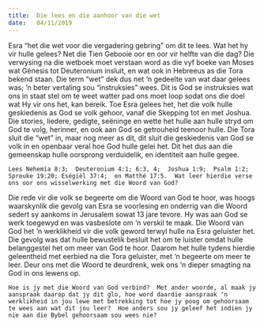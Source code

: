 ```yaml
---
title:  Die lees en die aanhoor van die wet
date:   04/11/2019
---
```


Esra “het die wet voor die vergadering gebring” om dit te lees.  Wat het hy vir hulle gelees? Net die Tien Gebooie oor en oor vir helfte van die dag?  Die verwysing na die wetboek moet verstaan word as die vyf boeke van Moses wat Génesis tot Deuteronium insluit, en wat ook in Hebreeus as die Tora bekend staan.  Die term “wet” dek dus net ‘n gedeelte van wat daar gelees was;  ‘n beter vertaling sou “instruksies” wees.  Dit is God se instruksies wat ons in staat stel om te weet watter pad ons moet loop sodat ons die doel wat Hy vir ons het, kan bereik. Toe Esra gelees het, het die volk hulle geskiedenis as God se volk gehoor, vanaf die Skepping tot en met Joshua.  Die stories, liedere, gedigte, seëninge en wette het hulle aan hulle stryd om God te volg, herinner, en ook aan God se getrouheid teenoor hulle.  Die Tora sluit die “wet” in, maar nog meer as dit, dit sluit die geskiedenis van God se volk in en openbaar veral hoe God hulle gelei het.  Dit het dus aan die gemeenskap hulle oorsprong verduidelik, en identiteit aan hulle gegee. 

`Lees Nehemía 8:3;  Deuteronium 4:1; 6:3, 4;  Joshua 1:9;  Psalm 1:2;  Spreuke 19:20; Eségiël 37:4;  en Matthé 17:5.  Wat leer hierdie verse ons oor ons wisselwerking met die Woord van God?` 

Die rede vir die volk se begeerte om die Woord van God te hoor, was hoogs waarskynlik die gevolg van Esra se voorlesing en onderrig van die Woord sedert sy aankoms in Jerusalem sowat 13 jare tevore.  Hy was aan God se werk toegewyd en was vasbeslote om ‘n verskil te maak.  Die Woord van God het ‘n werklikheid vir die volk geword terwyl hulle na Esra geluister het.  Die gevolg was dat hulle bewustelik besluit het om te luister omdat hulle belanggestel het om meer van God te hoor.  Daarom het hulle tydens hierdie geleentheid met eerbied na die Tora geluister, met ‘n begeerte om meer te leer. Deur ons met die Woord te deurdrenk, wek ons ‘n dieper smagting na God in ons lewens op. 

`Hoe is jy met die Woord van God verbind?  Met ander woorde, al maak jy aanspraak daarop dat jy dit glo, hoe word daardie aanspraak ‘n werklikheid in jou lewe met betrekking tot hoe jy poog om gehoorsaam te wees aan wat dit jou leer?  Hoe anders sou jy geleef het indien jy nie aan die Bybel gehoorsaam sou wees nie?`